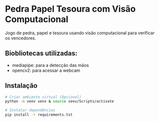 # Pedra Papel Tesoura com Visão Computacional

Jogo de pedra, papel e tesoura usando visão computacional para verificar os vencedores.

## Biobliotecas utilizadas: 
- mediapipe: para a detecção das mãos
- opencv2: para acessar a webcam

## Instalação
```bash
# Criar ambiente virtual (Opcional)
python -m venv venv & source venv/Scripts/activate

# Instalar dependências
pip install -r requirements.txt
```